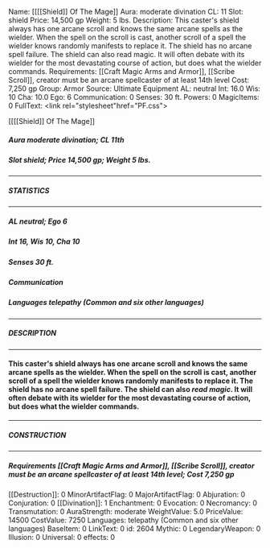 Name: [[[[Shield]] Of The Mage]]
Aura: moderate divination
CL: 11
Slot: shield
Price: 14,500 gp
Weight: 5 lbs.
Description: This caster's shield always has one arcane scroll and knows the same arcane spells as the wielder. When the spell on the scroll is cast, another scroll of a spell the wielder knows randomly manifests to replace it. The shield has no arcane spell failure. The shield can also read magic. It will often debate with its wielder for the most devastating course of action, but does what the wielder commands.
Requirements: [[Craft Magic Arms and Armor]], [[Scribe Scroll]], creator must be an arcane spellcaster of at least 14th level
Cost: 7,250 gp
Group: Armor
Source: Ultimate Equipment
AL: neutral
Int: 16.0
Wis: 10
Cha: 10.0
Ego: 6
Communication: 0
Senses: 30 ft.
Powers: 0
MagicItems: 0
FullText: <link rel="stylesheet"href="PF.css"><div class="heading"><p class="alignleft">[[[[Shield]] Of The Mage]]</p><div style="clear: both;"></div></div><div><h5><b>Aura </b>moderate divination; <b>CL </b>11th</h5><h5><b>Slot </b>shield; <b>Price </b>14,500 gp; <b>Weight </b>5 lbs.</h5></div><hr/><div><h5><b>STATISTICS</b></h5></div><hr/><div><h5><b>AL </b>neutral; <b>Ego </b>6</h5><h5><b>Int </b>16, <b>Wis </b>10, <b>Cha </b>10</h5><h5><b>Senses </b>30 ft.</h5><h5><b>Communication </b></h5><h5><b>Languages </b>telepathy (Common and six other languages)</h5></div><hr/><div><h5><b>DESCRIPTION</b></h5></div><hr/><div><h4><p>This caster's shield always has one arcane scroll and knows the same arcane spells as the wielder. When the spell on the scroll is cast, another scroll of a spell the wielder knows randomly manifests to replace it. The shield has no arcane spell failure. The shield can also <i>read magic</i>. It will often debate with its wielder for the most devastating course of action, but does what the wielder commands.</p></h4></div><hr/><div><h5><b>CONSTRUCTION</b></h5></div><hr/><div><h5><b>Requirements </b>[[Craft Magic Arms and Armor]], [[Scribe Scroll]], creator must be an arcane spellcaster of at least 14th level; <b>Cost </b>7,250 gp</h5></div>
[[Destruction]]: 0
MinorArtifactFlag: 0
MajorArtifactFlag: 0
Abjuration: 0
Conjuration: 0
[[Divination]]: 1
Enchantment: 0
Evocation: 0
Necromancy: 0
Transmutation: 0
AuraStrength: moderate
WeightValue: 5.0
PriceValue: 14500
CostValue: 7250
Languages: telepathy (Common and six other languages)
BaseItem: 0
LinkText: 0
id: 2604
Mythic: 0
LegendaryWeapon: 0
Illusion: 0
Universal: 0
effects: 0

